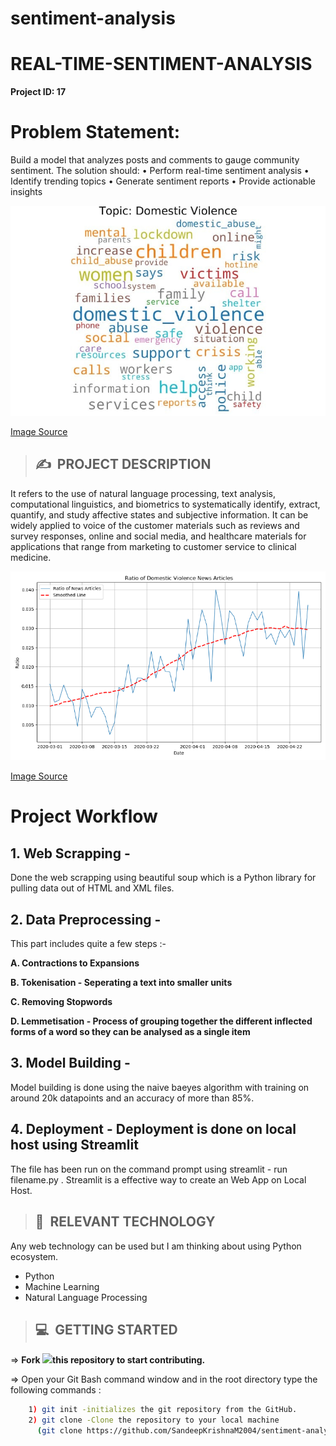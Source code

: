 # sentiment-analysis
# **REAL-TIME-SENTIMENT-ANALYSIS**



**Project ID: 17**

# Problem Statement:

Build a model that analyzes posts and comments to gauge community
sentiment. The solution should:
• Perform real-time sentiment analysis
• Identify trending topics
• Generate sentiment reports
• Provide actionable insights


<img src="domestic-violence.jpeg" width="800">

[Image Source](https://omdena.com/blog/domestic-violence-covid-19/)


>## ✍&nbsp; PROJECT DESCRIPTION
It refers to the use of natural language processing, text analysis, computational linguistics, and biometrics to systematically identify, extract, quantify, and study affective states and subjective information. It can be widely applied to voice of the customer materials such as reviews and survey responses, online and social media, and healthcare materials for applications that range from marketing to customer service to clinical medicine.


<img src="Analysis_Chart.png" width="1000">

[Image Source](https://omdena.com/blog/domestic-violence-covid-19/)

# Project Workflow

## 1. Web Scrapping - 

Done the web scrapping using beautiful soup which is a Python library for pulling data out of HTML and XML files.

## 2. Data Preprocessing - 

This part includes quite a few steps :- 

**A. Contractions to Expansions**

**B. Tokenisation - Seperating a text into smaller units** 

**C. Removing Stopwords**

**D. Lemmetisation - Process of grouping together the different inflected forms of a word so they can be analysed as a single item** 

## 3. Model Building - 

Model building is done using the naive baeyes algorithm with training on around 20k datapoints and an accuracy of more than 85%.

## 4. Deployment - Deployment is done on local host using Streamlit 

The file has been run on the command prompt using streamlit - run filename.py . Streamlit is a effective way to create an Web App on Local Host. 

>## 📂&nbsp; RELEVANT TECHNOLOGY
Any web technology can be used but I am thinking about using Python ecosystem.


* Python
* Machine Learning
* Natural Language Processing

>## 💻&nbsp; GETTING STARTED

=> **Fork <a href=https://github.com/LetsUpgrade/REAL-TIME-SENTIMENT-ANALYSIS><img src="https://img.icons8.com/ios/24/000000/code-fork.png"></a>this repository to start contributing.**

=> Open your Git Bash command window and in the root directory type the following commands :
```bash
    1) git init -initializes the git repository from the GitHub. 
    2) git clone -Clone the repository to your local machine
      (git clone https://github.com/SandeepKrishnaM2004/sentiment-analysis)
```    
